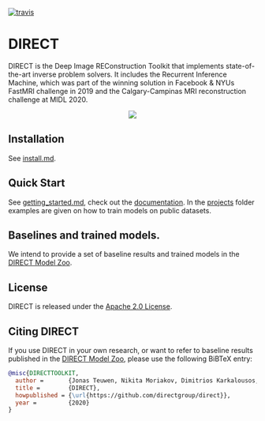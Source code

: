 [![travis](https://img.shields.io/travis/directgroup/direct.svg)](https://travis-ci.org/directgroup/direct)
# DIRECT
DIRECT is the Deep Image REConstruction Toolkit that implements state-of-the-art inverse problem solvers. It includes
the Recurrent Inference Machine, which was part of the winning solution in Facebook & NYUs FastMRI challenge in 2019 and the Calgary-Campinas MRI reconstruction challenge at MIDL 2020.

<div align="center">
  <img src=".github/direct.png"/>
</div>

## Installation
See [install.md](install.md).

## Quick Start
See [getting_started.md](getting_started.md), check out the [documentation](https://direct.readthedocs.io/).
In the [projects](projects) folder examples are given on how to train models on public datasets.

## Baselines and trained models.
We intend to provide a set of baseline results and trained models in the [DIRECT Model Zoo](model_zoo.md).

## License
DIRECT is released under the [Apache 2.0 License](LICENSE).

## Citing DIRECT
If you use DIRECT in your own research, or want to refer to baseline results published in the
 [DIRECT Model Zoo](model_zoo.md), please use the following BiBTeX entry:

```BibTeX
@misc{DIRECTTOOLKIT,
  author =       {Jonas Teuwen, Nikita Moriakov, Dimitrios Karkalousos, Matthan Caan},
  title =        {DIRECT},
  howpublished = {\url{https://github.com/directgroup/direct}},
  year =         {2020}
}
```

